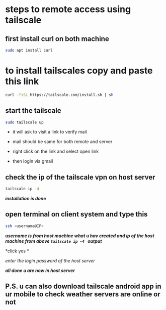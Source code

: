 # steps to remote access using tailscale
## first install curl on both machine

```bash
sudo apt install curl
```

# to install tailscales copy and paste this link 

```bash
curl -fsSL https://tailscale.com/install.sh | sh
```

## start the tailscale 

```bash
sudo tailscale up
```

* it will ask to visit a link to verify mail

* mail should be same for both remote and server

* right click on the link and select open link

* then login via gmail

## check the ip of the tailscale vpn on host server
```bash
tailscale ip -4 
```

***installation is done***

## open terminal on client system and type this
```bash
ssh <username@IP>
```
***username is from host machine what u hav created and ip of the host machine from above `tailscale ip -4 ` output***

*click yes *

*enter the login password of the host server*

***all done u are now in host server***

## P.S. u can also download tailscale android app in ur mobile to check weather servers are online or not
